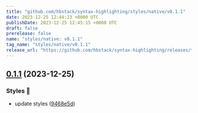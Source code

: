 ```yaml
---
title: "github.com/hbstack/syntax-highlighting/styles/native/v0.1.1"
date: 2023-12-25 12:44:23 +0000 UTC
publishDate: 2023-12-25 12:45:15 +0000 UTC
draft: false
prerelease: false
name: "styles/native: v0.1.1"
tag_name: "styles/native/v0.1.1"
release_url: "https://github.com/hbstack/syntax-highlighting/releases/tag/styles/native/v0.1.1"
---
```


## [0.1.1](https://github.com/hbstack/syntax-highlighting/compare/styles/native/v0.1.0...styles/native/v0.1.1) (2023-12-25)


### Styles 🎨

* update styles ([9468e5d](https://github.com/hbstack/syntax-highlighting/commit/9468e5d054f6c1775a1966bcf308506cebd2f804))
